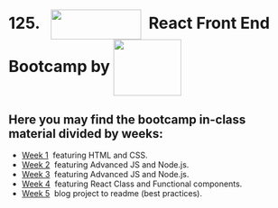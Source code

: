  <h1>125.  &nbsp;
  <img width="160" height="53" align="center" src="https://cdn03.ciceksepeti.com/Themes/Ciceksepeti/Assets/images/logo-new-ciceksepeti.png?v=3.1.1.35259">  &nbsp;React Front End Bootcamp by <img width="120" height="100" align="center" src="https://uploads-ssl.webflow.com/6097e0eca1e87557da031fef/609859a191abe5d64b17fed3_Patika%20logo-p-500.png">
</h1>

## Here you may find the bootcamp in-class material divided by weeks:

- [Week 1](https://github.com/CaglayanYanikoglu/training/tree/main/week-1) &nbsp;featuring HTML and CSS.
- [Week 2](https://github.com/CaglayanYanikoglu/training/tree/main/week-2) &nbsp;featuring Advanced JS and Node.js.
- [Week 3](https://github.com/CaglayanYanikoglu/training/tree/main/week-3) &nbsp;featuring Advanced JS and Node.js.
- [Week 4](https://github.com/CaglayanYanikoglu/training/tree/main/week-4) &nbsp;featuring React Class and Functional components.
- [Week 5](https://github.com/ercumentlacin/react-router-dom-example) &nbsp;blog project to readme (best practices).

